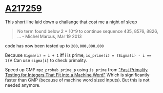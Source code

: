 # [A217259](https://oeis.org/A217259)

This short line laid down a challange that cost me a night of sleep

> No term found below 2 \* 10^9 to continue sequence 435, 8576, 8826, ... - Michel Marcus, Mar 19 2013

code has now been tested up to `200,000,000,000`

Because `Sigma(i) = i + 1` iff i is prime, `is_prime(i) = (Sigma(i) - i == 1)`V
Can use `sigma[i]` to check primality.

Speed up GMP `mpz_probab_prime_p` using `is_prime` from
["Fast Primality Testing for Integers That Fit into a Machine Word"](http://ceur-ws.org/Vol-1326/020-Forisek.pdf)
Which is significantly faster than GMP (because of machine word sized inputs). But this is not needed anymore.



